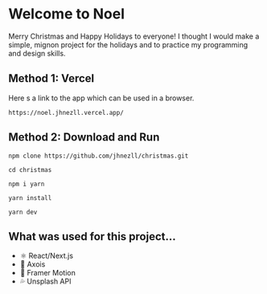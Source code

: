 # Welcome to Noel

Merry Christmas and Happy Holidays to everyone! I thought I would make a simple, mignon project for the 
holidays and to practice my programming and design skills.

## Method 1: Vercel 

Here s a link to the app which can be used in a browser. 

    https://noel.jhnezll.vercel.app/

## Method 2: Download and Run
    npm clone https://github.com/jhnezll/christmas.git
    
    cd christmas

    npm i yarn

    yarn install

    yarn dev

## What was used for this project...
 - ⚛ React/Next.js
 - 📡 Axois
 - 💨 Framer Motion
 - 💦 Unsplash API



    




